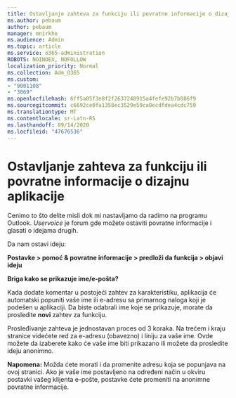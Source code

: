```yaml
---
title: Ostavljanje zahteva za funkciju ili povratne informacije o dizajnu aplikacije
ms.author: pebaum
author: pebaum
manager: mnirkhe
ms.audience: Admin
ms.topic: article
ms.service: o365-administration
ROBOTS: NOINDEX, NOFOLLOW
localization_priority: Normal
ms.collection: Adm_O365
ms.custom:
- "9001108"
- "3069"
ms.openlocfilehash: 6ff5a05f3e8f2f2637248915a4fefe92b7b086f9
ms.sourcegitcommit: c6692ce0fa1358ec3529e59ca0ecdfdea4cdc759
ms.translationtype: MT
ms.contentlocale: sr-Latn-RS
ms.lasthandoff: 09/14/2020
ms.locfileid: "47676536"
---
```

# <a name="leave-a-feature-request-or-feedback-on-app-design"></a>Ostavljanje zahteva za funkciju ili povratne informacije o dizajnu aplikacije

Cenimo to što delite misli dok mi nastavljamo da radimo na programu Outlook. *Uservoice* je forum gde možete ostaviti povratne informacije i glasati o idejama drugih.  

Da nam ostavi ideju: 

**Postavke > pomoć & povratne informacije > predloži da funkcija > objavi ideju** 

**Briga kako se prikazuje ime/e-pošta?**

Kada dodate komentar u postojeći zahtev za karakteristiku, aplikacija će automatski popuniti vaše ime ili e-adresu sa primarnog naloga koji je podešen u aplikaciji. Da biste odabrali ime koje se prikazuje, morate da prosledite **novi** zahtev za funkciju. 

Prosleđivanje zahteva je jednostavan proces od 3 koraka. Na trećem i kraju stranice videćete red za e-adresu (obavezno) i liniju za vaše ime. Ovde možete da izaberete kako će vaše ime biti prikazano ili možete da prosledite ideju anonimno. 

**Napomena:** Možda ćete morati i da promenite adresu koja se popunjava na ovoj stranici. Ako je vaše ime postavljeno na određeni način u okviru postavki vašeg klijenta e-pošte, postavke ćete promeniti na anonimne povratne informacije. 
